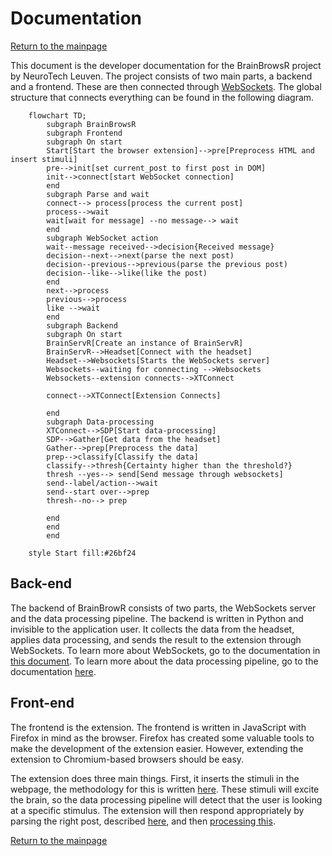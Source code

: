 # Documentation

[Return to the mainpage](../README.md)

This document is the developer documentation for the BrainBrowsR project by NeuroTech Leuven. The project consists of two main parts, a backend and a frontend. These are then connected through [WebSockets](websockets.md). The global structure that connects everything can be found in the following diagram.

```mermaid
    flowchart TD;
        subgraph BrainBrowsR
        subgraph Frontend
        subgraph On start
        Start[Start the browser extension]-->pre[Preprocess HTML and insert stimuli]
        pre-->init[set current_post to first post in DOM]
        init-->connect[start WebSocket connection]
        end
        subgraph Parse and wait
        connect--> process[process the current post]
        process-->wait
        wait[wait for message] --no message--> wait
        end
        subgraph WebSocket action
        wait--message received-->decision{Received message}
        decision--next-->next(parse the next post)
        decision--previous-->previous(parse the previous post)
        decision--like-->like(like the post)
        end
        next-->process
        previous-->process
        like -->wait
        end
        subgraph Backend
        subgraph On start
        BrainServR[Create an instance of BrainServR]
        BrainServR-->Headset[Connect with the headset]
        Headset-->Websockets[Starts the WebSockets server]
        Websockets--waiting for connecting -->Websockets
        Websockets--extension connects-->XTConnect

        connect-->XTConnect[Extension Connects]

        end
        subgraph Data-processing
        XTConnect-->SDP[Start data-processing]
        SDP-->Gather[Get data from the headset]
        Gather-->prep[Preprocess the data]
        prep-->classify[Classify the data]
        classify-->thresh{Certainty higher than the threshold?}
        thresh --yes--> send[Send message through websockets]
        send--label/action-->wait
        send--start over-->prep
        thresh--no--> prep

        end
        end
        end

    style Start fill:#26bf24
```

## Back-end

The backend of BrainBrowR consists of two parts, the WebSockets server and the data processing pipeline. The backend is written in Python and invisible to the application user. It collects the data from the headset, applies data processing, and sends the result to the extension through WebSockets. To learn more about WebSockets, go to the documentation in [this document](websockets.md). To learn more about the data processing pipeline, go to the documentation [here](data_processing.md).

## Front-end

The frontend is the extension. The frontend is written in JavaScript with Firefox in mind as the browser. Firefox has created some valuable tools to make the development of the extension easier. However, extending the extension to Chromium-based browsers should be easy.

The extension does three main things. First, it inserts the stimuli in the webpage, the methodology for this is written [here](extension/stimuli.md). These stimuli will excite the brain, so the data processing pipeline will detect that the user is looking at a specific stimulus. The extension will then respond appropriately by parsing the right post, described [here](extension/parsing.md), and then [processing this](extension/processing_posts.md).

[Return to the mainpage](../README.md)